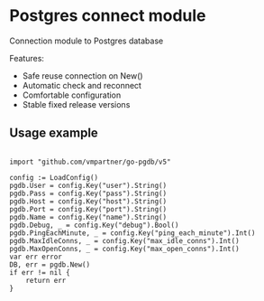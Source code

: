 # Postgres connect module
Connection module to Postgres database
   
Features: 
- Safe reuse connection on New()
- Automatic check and reconnect
- Comfortable configuration
- Stable fixed release versions

## Usage example

```golang

import "github.com/vmpartner/go-pgdb/v5"

config := LoadConfig()
pgdb.User = config.Key("user").String()
pgdb.Pass = config.Key("pass").String()
pgdb.Host = config.Key("host").String()
pgdb.Port = config.Key("port").String()
pgdb.Name = config.Key("name").String()
pgdb.Debug, _ = config.Key("debug").Bool()
pgdb.PingEachMinute, _ = config.Key("ping_each_minute").Int()
pgdb.MaxIdleConns, _ = config.Key("max_idle_conns").Int()
pgdb.MaxOpenConns, _ = config.Key("max_open_conns").Int()
var err error
DB, err = pgdb.New()
if err != nil {
    return err
}

```
